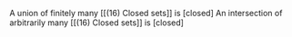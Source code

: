 A union of finitely many [[(16) Closed sets]] is [closed]
An intersection of arbitrarily many [[(16) Closed sets]] is [closed]